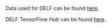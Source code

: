 Data used for DELF can be found [here](https://github.com/cvdfoundation/google-landmark).

DELF TensorFlow Hub can be found [here](https://tfhub.dev/google/delf/1).
